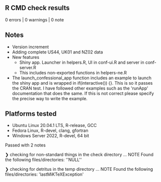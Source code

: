 ## R CMD check results

0 errors | 0 warnings | 0 note

## Notes

* Version increment
* Adding complete US44, UK01 and NZ02 data
* New features
    * Shiny app. Launcher in helpers.R, UI in conf-ui.R and server in conf-server.R
    * This includes non-exported functions in helpers-ne.R
* The launch_confessional_app function includes an example to launch the shiny app and is wrapped in if(interactive()) {}. This is so it passes the CRAN test. I have followed other examples such as the 'runApp' documentation that does the same. If this is not correct please specify the precise way to write the example.

## Platforms tested

* Ubuntu Linux 20.04.1 LTS, R-release, GCC
* Fedora Linux, R-devel, clang, gfortran
* Windows Server 2022, R-devel, 64 bit

Passed with 2 notes

❯ checking for non-standard things in the check directory ... NOTE
  Found the following files/directories:
    ''NULL''

❯ checking for detritus in the temp directory ... NOTE
  Found the following files/directories:
    'lastMiKTeXException'
